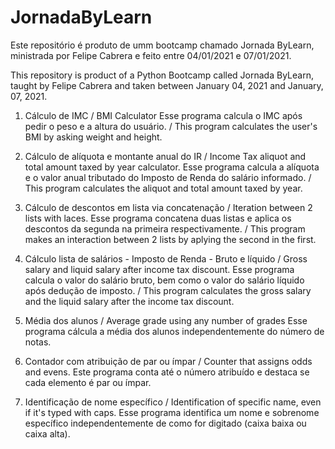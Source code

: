 # JornadaByLearn

Este repositório é produto de umm bootcamp chamado Jornada ByLearn, ministrada por Felipe Cabrera e feito entre 04/01/2021 e 07/01/2021. 

This repository is product of a Python Bootcamp called Jornada ByLearn, taught by Felipe Cabrera and taken between January 04, 2021 and January, 07, 2021.

1) Cálculo de IMC / BMI Calculator
Esse programa calcula o IMC após pedir o peso e a altura do usuário. / This program calculates the user's BMI by asking weight and height.

2) Cálculo de alíquota e montante anual do IR / Income Tax aliquot and total amount taxed by year calculator.
Esse programa calcula a alíquota e o valor anual tributado do Imposto de Renda do salário informado. / This program calculates the aliquot and total amount taxed by year.

3) Cálculo de descontos em lista via concatenação / Iteration between 2 lists with laces.
Esse programa concatena duas listas e aplica os descontos da segunda na primeira respectivamente. / This program makes an interaction between 2 lists by aplying the second in the first.

4) Cálculo lista de salários - Imposto de Renda - Bruto e líquido / Gross salary and liquid salary after income tax discount.
Esse programa calcula o valor do salário bruto, bem como o valor do salário líquido após dedução de imposto. / This program calculates the gross salary and the liquid salary after the income tax discount.

5) Média dos alunos / Average grade using any number of grades
Esse programa cálcula a média dos alunos independentemente do número de notas.

6) Contador com atribuição de par ou ímpar / Counter that assigns odds and evens.
Este programa conta até o número atribuído e destaca se cada elemento é par ou ímpar.

7) Identificação de nome específico / Identification of specific name, even if it's typed with caps.
Esse programa identifica um nome e sobrenome específico independentemente de como for digitado (caixa baixa ou caixa alta).
